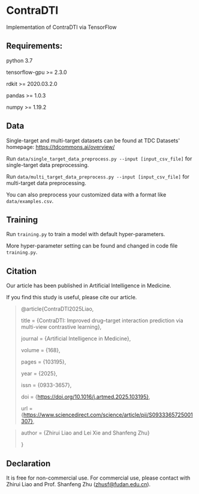 # ContraDTI
Implementation of ContraDTI via TensorFlow

## Requirements:
python 3.7

tensorflow-gpu >= 2.3.0

rdkit >= 2020.03.2.0

pandas >= 1.0.3

numpy >= 1.19.2


## Data
Single-target and multi-target datasets can be found at TDC Datasets' homepage: https://tdcommons.ai/overview/

Run `data/single_target_data_preprocess.py --input [input_csv_file]` for single-target data preprocessing. 

Run `data/multi_target_data_preprocess.py --input [input_csv_file]` for multi-target data preprocessing. 

You can also preprocess your customized data with a format like `data/examples.csv`. 




## Training
Run `training.py` to train a model with default hyper-parameters.

More hyper-parameter setting can be found and changed in code file `training.py`.

## Citation
Our article has been published in Artificial Intelligence in Medicine.

If you find this study is useful, please cite our article.

>@article{ContraDTI2025Liao,
>
>title = {ContraDTI: Improved drug–target interaction prediction via multi-view contrastive learning},
>
>journal = {Artificial Intelligence in Medicine},
>
>volume = {168},
>
>pages = {103195},
>
>year = {2025},
>
>issn = {0933-3657},
>
>doi = {https://doi.org/10.1016/j.artmed.2025.103195},
>
>url = {https://www.sciencedirect.com/science/article/pii/S0933365725001307},

>author = {Zhirui Liao and Lei Xie and Shanfeng Zhu}
>
>}
## Declaration
It is free for non-commercial use. For commercial use, please contact with Zhirui Liao and Prof. Shanfeng Zhu (zhusf@fudan.edu.cn).

